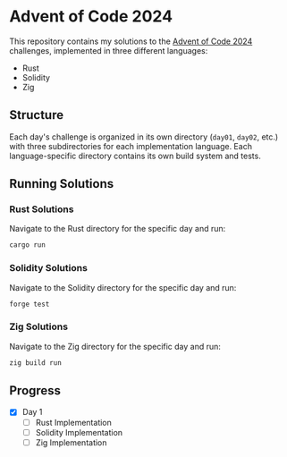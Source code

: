 # Advent of Code 2024

This repository contains my solutions to the [Advent of Code 2024](https://adventofcode.com/2024) challenges, implemented in three different languages:

- Rust
- Solidity
- Zig

## Structure

Each day's challenge is organized in its own directory (`day01`, `day02`, etc.) with three subdirectories for each implementation language. Each language-specific directory contains its own build system and tests.

## Running Solutions

### Rust Solutions
Navigate to the Rust directory for the specific day and run:
```bash
cargo run
```

### Solidity Solutions
Navigate to the Solidity directory for the specific day and run:
```bash
forge test
```

### Zig Solutions
Navigate to the Zig directory for the specific day and run:
```bash
zig build run
```

## Progress

- [x] Day 1
  - [ ] Rust Implementation
  - [ ] Solidity Implementation
  - [ ] Zig Implementation